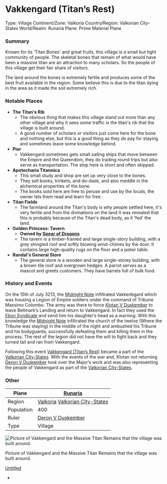 # Vakkengard (Titan’s Rest)

Type: Village
Continent/Zone: Valkoria
Country/Region: Valkorian City-States
World/Realm: Runaria
Plane: Prime Material Plane

### Summary

Known for its 'Titan Bones' and great fruits, this village is a small but tight community of people. The skeletal bones that remain of what would have been a massive titan are an attraction to many scholars. So the people of this village get their fair share of visitors.

The land around the bones is extremely fertile and produces some of the best fruit available in the region. Some believe this is due to the titan dying in the area as it made the soil extremely rich.

### Notable Places

- **The Titan's Rib**
    - The obvious thing that makes this village stand out more than any other village and why it sees some traffic is the titan's rib that the village is built around.
    - A good number of scholars or visitors just come here for the bone and nothing else, but this is a good thing as they do pay for staying and sometimes leave some knowledge behind.
- **Pier**
    - Vakkengard sometimes gets small sailing ships that move between the Empire and the Queendom, they do trading round trips but also serve as transportation. The stop here is short and often skipped.
- **Apotecharia Titannica**
    - This small study and shop are set up very close to the bones.
    - They sell books, trinkets, and do-dads, and also meddle in the alchemical properties of the bone.
    - The books sold here are free to peruse and use by the locals, the owner lets them read and learn for free.
- **Titan Fields**
    - The farmland around the Titan's body is why people settled here, it's very fertile and from the divinations on the land it was revealed that this is probably because of the Titan's dead body, as it 'fed' the land.
- **Golden Princess: Tavern**
    - **Owned by [Spear of Dragons](Spear%20of%20Dragons%20c39795885b1e4c4c8c1eea002599c07d.md)**
    - The tavern is a timber-framed and large single-story building, with a grey shingled roof and softly blowing wind-chimes by the door. It contains large high-quality rugs on the floor and a poker table.
- **Randal's General Store**
    - The general store is a wooden and large single-storey building, with a brown tile roof and overgrown hedges. A parrot serves as a mascot and greets customers. They have barrels full of bulk food.

### History and Events

On the 15th of July 3213, the [Midnight Note](Midnight%20Note%20aabd4488c4ea43c393d10542ec8af339.md) infiltrated Vakkenbgard which was housing a Legion of Empire soldiers under the command of Tribune Massimo Colombo. The army was there to force [Klotan V Duskember](Klotan%20V%20Duskember%2099cdd29b24f847adb6a08e08f487b1d3.md) to leave Bellmark’s Landing and return to Vakkengard. In fact they used the [Ebon Syndicate](Ebon%20Syndicate%200374ad3a87cf4255bcfbadb2c0df9b5f.md) and send him his daughter’s head as a warning. With this knowledge the [Midnight Note](Midnight%20Note%20aabd4488c4ea43c393d10542ec8af339.md) infiltrated the church of the twelve (Where the Tribune was staying) in the middle of the night and ambushed his Tribune and his bodyguards, successfully defeating them and killing them in the process. The rest of the legion did not have the will to fight back and they turned tail and ran from Vakkengard.

Following this event [Vakkengard (Titan’s Rest)](Vakkengard%20(Titan%E2%80%99s%20Rest)%20b8c329549abf41648464107b78a72b2a.md) became a part of the [Valkorian City-States](Valkorian%20City-States%2094cc103e39aa4dc4a9e2e08376851195.md). With the events of the war and, Klotan not returning [Deron V Duskember](Deron%20V%20Duskember%20dd1dd6f65d3a4723aa6de304304aa79c.md) took over the Major’s work and was also representing the people of Vakkengard as part of the [Valkorian City-States](Valkorian%20City-States%2094cc103e39aa4dc4a9e2e08376851195.md).

### Other

| Plane | [Runaria](Runaria%2013a9b9a7f3ee4868a3a851155c4ea24b.md)  |
| --- | --- |
| Region | [Valkoria](Valkoria%2063188c93864440e591a3528e50868ec6.md) [Valkorian City-States](Valkorian%20City-States%2094cc103e39aa4dc4a9e2e08376851195.md)  |
| Population | 400 |
| Ruler | [Deron V Duskember](Deron%20V%20Duskember%20dd1dd6f65d3a4723aa6de304304aa79c.md)  |
| Type | Village |

![Picture of Vakkengard and the Massive Titan Remains that the village was built around.](Untitled%2054.png)

Picture of Vakkengard and the Massive Titan Remains that the village was built around.

[Untitled](Untitled%20c0aafecbba3a4c338ced5163c87f77b0.csv)

-